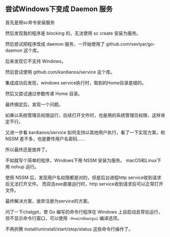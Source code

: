 



## 尝试Windows下变成 Daemon 服务

首先是用sc命令安装服务

然后发现我的程序是 blocking 的，无法使用 sc create 安装为服务。


然后尝试把程序改成 daemon 服务，一开始使用了 github.com/sevlyar/go-daemon 这个库。

后来发现它不支持 Windows。

然后尝试使用 github.com/kardianos/service 这个库。

集成成功后发现，windows service执行时，取到的Home目录是错的。

然后又尝试通过参数传递 Home 目录。

最终搞定后，发现一个问题。

如果以系统管理员权限运行，后续打开文件时，也是用的系统管理员权限，这样肯定不行。

又进一步看 kardianos/service 如何支持以其他用户执行，看了一下实现方案，和 NSSM 差不多，也是要传用户名密码……

所以最终还是放弃了。

不如就写个简单的程序，Windows下用 NSSM 安装为服务。
macOS和Linux下用 nohup 运行。


使用 NSSM 后，发现用户名权限都是对的，但是后台进程http service收到请求后无法打开文件。
而双击exe直接运行时，http service收到请求后可以正常打开文件。

最终解决方案，放弃注册为service的方案。

问了一下chatgpt，使 Go 编写的命令行程序在 Windows 上自启动且常驻运行，但不显示命令行窗口，可以使用 `-H=windowsgui` 编译选项。


不再折腾 install/uninstall/start/stop/status 这些命令行操作了。
